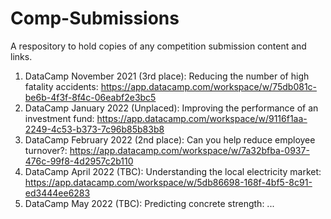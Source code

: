 # Comp-Submissions
A respository to hold copies of any competition submission content and links.

1. DataCamp November 2021 (3rd place): Reducing the number of high fatality accidents: https://app.datacamp.com/workspace/w/75db081c-be6b-4f3f-8f4c-06eabf2e3bc5
2. DataCamp January 2022 (Unplaced): Improving the performance of an investment fund: https://app.datacamp.com/workspace/w/9116f1aa-2249-4c53-b373-7c96b85b83b8
3. DataCamp February 2022 (2nd place): Can you help reduce employee turnover?: https://app.datacamp.com/workspace/w/7a32bfba-0937-476c-99f8-4d2957c2b110
4. DataCamp April 2022 (TBC): Understanding the local electricity market: https://app.datacamp.com/workspace/w/5db86698-168f-4bf5-8c91-ed3444ee6283
5. DataCamp May 2022 (TBC): Predicting concrete strength: ...
